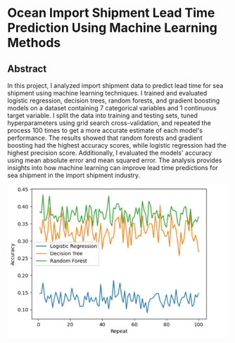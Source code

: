 # Ocean Import Shipment Lead Time Prediction Using Machine Learning Methods

## Abstract

In this project, I analyzed import shipment data to predict lead time for sea shipment using machine learning techniques. I trained and evaluated logistic regression, decision trees, random forests, and gradient boosting models on a dataset containing 7 categorical variables and 1 continuous target variable. I split the data into training and testing sets, tuned hyperparameters using grid search cross-validation, and repeated the process 100 times to get a more accurate estimate of each model's performance. The results showed that random forests and gradient boosting had the highest accuracy scores, while logistic regression had the highest precision score. Additionally, I evaluated the models' accuracy using mean absolute error and mean squared error. The analysis provides insights into how machine learning can improve lead time predictions for sea shipment in the import shipment industry.


![alt text](https://github.com/SanjulaMeneripitiya/Prediction-of-Ocean-Import-Shipment-Lead-Time-Using-Machine-Learning-Methods/blob/main/Accuracy.png?raw=true)
